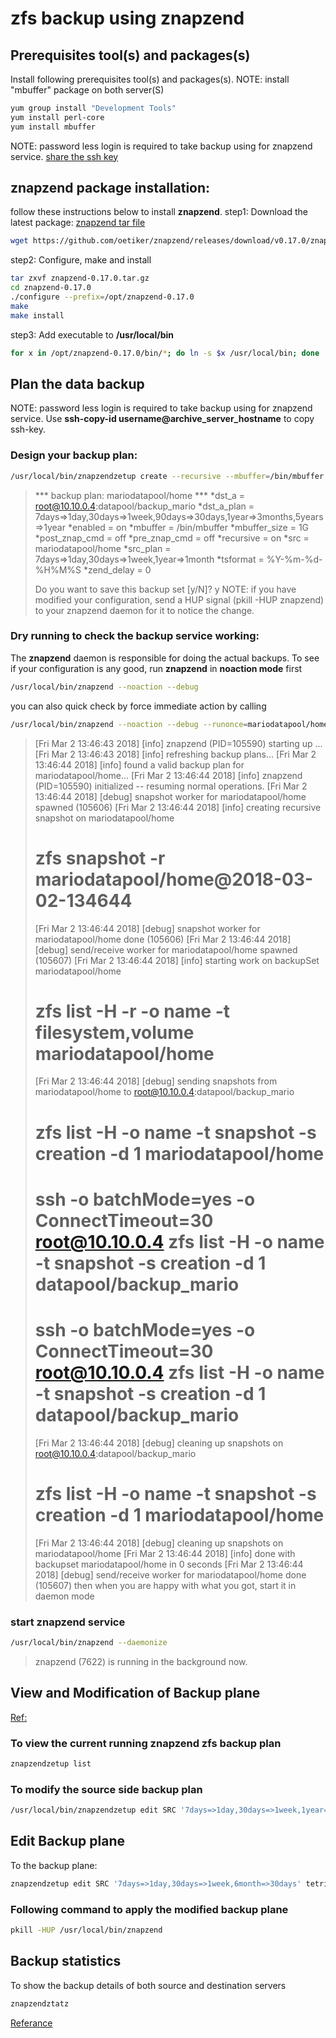 # zfs backup using znapzend

## Prerequisites tool(s) and packages(s)
Install following prerequisites tool(s) and packages(s).
NOTE: install "mbuffer" package on both server(S)

```bash
yum group install "Development Tools"
yum install perl-core
yum install mbuffer
```

NOTE: password less login is required to take backup using for znapzend service. [share the ssh key]()

## znapzend package installation:
follow these instructions below to install **znapzend**.
step1: Download the latest package: [znapzend tar file](https://github.com/oetiker/znapzend/releases)
```bash
wget https://github.com/oetiker/znapzend/releases/download/v0.17.0/znapzend-0.17.0.tar.gz
```
step2: Configure, make and install
```bash
tar zxvf znapzend-0.17.0.tar.gz
cd znapzend-0.17.0
./configure --prefix=/opt/znapzend-0.17.0
make
make install
```
step3: Add executable to **/usr/local/bin**
```bash
for x in /opt/znapzend-0.17.0/bin/*; do ln -s $x /usr/local/bin; done
```

## Plan the data backup
NOTE: password less login is required to take backup using for znapzend service. Use **ssh-copy-id username@archive_server_hostname** to copy ssh-key.
### Design your backup plan:
```bash
/usr/local/bin/znapzendzetup create --recursive --mbuffer=/bin/mbuffer --mbuffersize=1G --tsformat='%Y-%m-%d-%H%M%S' --pre-snap-command=off --post-snap-command=off SRC '7d=>1d,30d=>1w,1y=>1m' mariodatapool/home DST:a '7d=>1d,30d=>1w,90d=>30d,1y=>3m,5y=>1y' root@10.10.0.4:datapool/backup_mario
```
> *** backup plan: mariodatapool/home ***
> *dst_a           = root@10.10.0.4:datapool/backup_mario
> *dst_a_plan      = 7days=>1day,30days=>1week,90days=>30days,1year=>3months,5years=>1year
> *enabled         = on
> *mbuffer         = /bin/mbuffer
> *mbuffer_size    = 1G
> *post_znap_cmd   = off
> *pre_znap_cmd    = off
> *recursive       = on
> *src             = mariodatapool/home
> *src_plan        = 7days=>1day,30days=>1week,1year=>1month
> *tsformat        = %Y-%m-%d-%H%M%S
> *zend_delay      = 0
> 
> Do you want to save this backup set [y/N]? y
> NOTE: if you have modified your configuration, send a HUP signal
> (pkill -HUP znapzend) to your znapzend daemon for it to notice the change.

### Dry running to check the backup service working:
The **znapzend** daemon is responsible for doing the actual backups.
To see if your configuration is any good, run **znapzend** in **noaction mode** first
```bash
/usr/local/bin/znapzend --noaction --debug
```

you can also quick check by force immediate action by calling
```bash
/usr/local/bin/znapzend --noaction --debug --runonce=mariodatapool/home
```
> [Fri Mar  2 13:46:43 2018] [info] znapzend (PID=105590) starting up ...
> [Fri Mar  2 13:46:43 2018] [info] refreshing backup plans...
> [Fri Mar  2 13:46:44 2018] [info] found a valid backup plan for mariodatapool/home...
> [Fri Mar  2 13:46:44 2018] [info] znapzend (PID=105590) initialized -- resuming normal operations.
> [Fri Mar  2 13:46:44 2018] [debug] snapshot worker for mariodatapool/home spawned (105606)
> [Fri Mar  2 13:46:44 2018] [info] creating recursive snapshot on mariodatapool/home
> # zfs snapshot -r mariodatapool/home@2018-03-02-134644
> [Fri Mar  2 13:46:44 2018] [debug] snapshot worker for mariodatapool/home done (105606)
> [Fri Mar  2 13:46:44 2018] [debug] send/receive worker for mariodatapool/home spawned (105607)
> [Fri Mar  2 13:46:44 2018] [info] starting work on backupSet mariodatapool/home
> # zfs list -H -r -o name -t filesystem,volume mariodatapool/home
> [Fri Mar  2 13:46:44 2018] [debug] sending snapshots from mariodatapool/home to root@10.10.0.4:datapool/backup_mario
> # zfs list -H -o name -t snapshot -s creation -d 1 mariodatapool/home
> # ssh -o batchMode=yes -o ConnectTimeout=30 root@10.10.0.4 zfs list -H -o name -t snapshot -s creation -d 1 datapool/backup_mario
> # ssh -o batchMode=yes -o ConnectTimeout=30 root@10.10.0.4 zfs list -H -o name -t snapshot -s creation -d 1 datapool/backup_mario
> [Fri Mar  2 13:46:44 2018] [debug] cleaning up snapshots on root@10.10.0.4:datapool/backup_mario
> # zfs list -H -o name -t snapshot -s creation -d 1 mariodatapool/home
> [Fri Mar  2 13:46:44 2018] [debug] cleaning up snapshots on mariodatapool/home
> [Fri Mar  2 13:46:44 2018] [info] done with backupset mariodatapool/home in 0 seconds
> [Fri Mar  2 13:46:44 2018] [debug] send/receive worker for mariodatapool/home done (105607)
then when you are happy with what you got, start it in daemon mode

### start znapzend service
```bash 
/usr/local/bin/znapzend --daemonize
```
> znapzend (7622) is running in the background now.

## View and Modification of Backup plane
[Ref:](https://github.com/oetiker/znapzend/blob/master/doc/znapzendzetup.pod)

### To view the current running znapzend zfs backup plan
```bash
znapzendzetup list
```

### To modify the source side backup plan
```bash
/usr/local/bin/znapzendzetup edit SRC '7days=>1day,30days=>1week,1year=>1month' mariodatapool/home
```

## Edit Backup plane
To the backup plane:
```bash
znapzendzetup edit SRC '7days=>1day,30days=>1week,6month=>30days' tetrisdatapool/home_data DST:a '7days=>1day,30days=>1week,1year=>30days' root@10.10.48.5:tetrisarchivedatapool/backup_tetris
```

### Following command to apply the modified backup plane
```bash
pkill -HUP /usr/local/bin/znapzend
```

## Backup statistics
To show the backup details of both source and destination servers
```bash
znapzendztatz 
```

[Referance](https://github.com/oetiker/znapzend)
